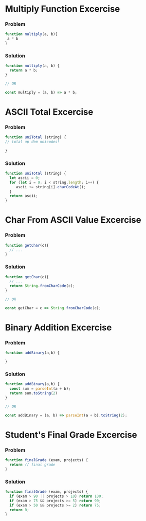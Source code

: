 # Multiply Function Excercise

### Problem
```js
function multiply(a, b){
 a * b
}
```
### Solution
```js
function multiply(a, b) {
  return a * b;
}

// OR

const multiply = (a, b) => a * b;
```

# ASCII Total Excercise

### Problem
```js
function uniTotal (string) {
// total up dem unicodes!
  
}
```
### Solution
```js
function uniTotal (string) {
  let ascii = 0;
  for (let i = 0; i < string.length; i++) {
     ascii += string[i].charCodeAt();
  }
  return ascii;
}
```

# Char From ASCII Value Excercise

### Problem
```js
function getChar(c){
  // ...
}
```

### Solution
```js
function getChar(c){
  // ...
  return String.fromCharCode(c);
}

// OR

const getChar = c => String.fromCharCode(c);
```

# Binary Addition Excercise

### Problem
```js
function addBinary(a,b) {

}
```

### Solution
```js
function addBinary(a,b) {
  const sum = parseInt(a + b);
  return sum.toString(2)
}

// OR

const addBinary = (a, b) => parseInt(a + b).toString(2);
```

# Student's Final Grade Excercise

### Problem
```js
function finalGrade (exam, projects) {
  return // final grade
}
```

### Solution
```js
function finalGrade (exam, projects) {
  if (exam > 90 || projects > 10) return 100;
  if (exam > 75 && projects >= 5) return 90;
  if (exam > 50 && projects >= 2) return 75;
  return 0;
}
```
